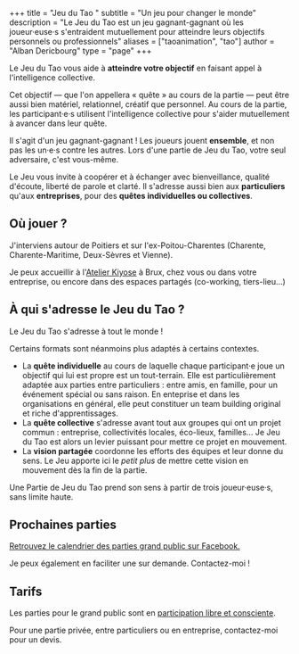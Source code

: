 +++
title = "Jeu du Tao "
subtitle = "Un jeu pour changer le monde"
description = "Le Jeu du Tao est un jeu gagnant-gagnant où les joueur·euse·s s'entraident mutuellement pour atteindre leurs objectifs personnels ou professionnels"
aliases = ["taoanimation", "tao"]
author = "Alban Dericbourg"
type = "page"
+++

Le Jeu du Tao vous aide à **atteindre votre objectif** en faisant appel à l'intelligence collective.

Cet objectif — que l'on appellera « quête » au cours de la partie — peut être aussi bien matériel, relationnel, créatif que personnel. Au cours de la partie, les participant·e·s utilisent l'intelligence collective pour s'aider mutuellement à avancer dans leur quête.

Il s'agit d'un jeu gagnant-gagnant ! Les joueurs jouent **ensemble**, et non pas les un·e·s contre les autres. Lors d'une partie de Jeu du Tao, votre seul adversaire, c'est vous-même.

Le Jeu vous invite à coopérer et à échanger avec bienveillance, qualité d'écoute, liberté de parole et clarté. Il s'adresse aussi bien aux **particuliers** qu'aux **entreprises**, pour des **quêtes individuelles ou collectives**.

## Où jouer ?

J'interviens autour de Poitiers et sur l'ex-Poitou-Charentes (Charente, Charente-Maritime, Deux-Sèvres et Vienne).

Je peux accueillir à l'[Atelier Kiyose](https://www.latelierkiyose.fr/) à Brux, chez vous ou dans votre entreprise, ou encore dans des espaces partagés (co-working, tiers-lieu...)

## À qui s'adresse le Jeu du Tao ?

Le Jeu du Tao s'adresse à tout le monde !

Certains formats sont néanmoins plus adaptés à certains contextes.

* La **quête individuelle** au cours de laquelle chaque participant·e joue un objectif qui lui est propre est un tout-terrain. Elle est particulièrement adaptée aux parties entre particuliers : entre amis, en famille, pour un événement spécial ou sans raison. En enteprise et dans les organisations en général, elle peut constituer un team building original et riche d'apprentissages.
* La **quête collective** s'adresse avant tout aux groupes qui ont un projet commun : entreprise, collectivités locales, éco-lieux, familles... Je Jeu du Tao est alors un levier puissant pour mettre ce projet en mouvement.
* La **vision partagée** coordonne les efforts des équipes et leur donne du sens. Le Jeu apporte ici le _petit plus_ de mettre cette vision en mouvement dès la fin de la partie. 

Une Partie de Jeu du Tao prend son sens à partir de trois joueur·euse·s, sans limite haute.


## Prochaines parties

[Retrouvez le calendrier des parties grand public sur Facebook.](https://www.facebook.com/adcoop.alban.dericbourg/events)

Je peux également en faciliter une sur demande. Contactez-moi !

## Tarifs

Les parties pour le grand public sont en [participation libre et consciente](https://www.participation-consciente.info/).

Pour une partie privée, entre particuliers ou en entreprise, contactez-moi pour un devis.
